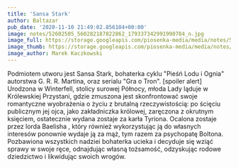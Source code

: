 ```yaml
---
title: 'Sansa Stark'
author: Baltazar
pub_date: '2020-11-10 21:49:02.856104+00:00'
image: notes/52602505_560282187822862_179337342991990784_n.jpg
image_full: https://storage.googleapis.com/piosenka-media/media/notes/52602505_560282187822862_179337342991990784_n.jpg
image_thumb: https://storage.googleapis.com/piosenka-media/media/notes/52602505_560282187822862_179337342991990784_n.jpg.0x300_q85_upscale.jpg
image_author: Marek Kaczkowski
---
```


Podmiotem utworu jest Sansa Stark, bohaterka cyklu "Pieśń Lodu i Ognia" autorstwa G. R. R. Martina, oraz serialu "Gra o Tron". 
\[spoiler alert\]
Urodzona w Winterfell, stolicy surowej Północy, młoda Lady ląduje w Królewskiej Przystani, gdzie zmuszona jest skonfrontować swoje romantyczne wyobrażenia o życiu z brutalną rzeczywistością: po ścięciu publicznym jej ojca, jako zakładniczka królowej, zaręczona z okrutnym księciem, ostatecznie wydana zostaje za karła Tyriona. Ocalona zostaje przez lorda Baelisha , który również wykorzystując ją do własnych interesów ponownie wydaje ją za mąż, tym razem za psychopatę Boltona. Pozbawiona wszystkich nadziei bohaterka ucieka i decyduje się wziąć sprawy w swoje ręce, odnajdując własną tożsamość, odzyskując rodowe dziedzictwo i likwidując swoich wrogów.